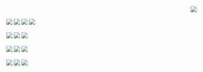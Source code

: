 <div align="right">
  <a href="mailto:dkgus7213@gmail.com"><img src="https://img.shields.io/badge/Gmail-d14836?style=flat&logo=Gmail&logoColor=white"/></a>
</div>

<div align="left">
</br>
  <img src="https://img.shields.io/badge/JavaScript-F7DF1E?style=flat&logo=JavaScript&logoColor=white"/>
  <img src="https://img.shields.io/badge/TypeScript-3178C6?style=flat&logo=typescript&logoColor=white"/>
  <img src="https://img.shields.io/badge/React-61DAFB?style=flat&logo=react&logoColor=white"/>
  <img src="https://img.shields.io/badge/Next.js-000000?style=flat&logo=nextdotjs&logoColor=white"/>

  </br>
  </br>

  <img src="https://img.shields.io/badge/amazonaws-232F3E?style=flat&logo=amazonaws&logoColor=white"/>
  <img src="https://img.shields.io/badge/Figma-F24E1E?style=flat&logo=figma&logoColor=white"/>
  <img src="https://img.shields.io/badge/Adobe Photoshop-31A8FF?style=flat&logo=Adobe Photoshop&logoColor=white"/>

  </br>
  </br>

  <img src="https://img.shields.io/badge/Node.js-339933?style=flat&logo=nodedotjs&logoColor=white"/>
  <img src="https://img.shields.io/badge/MongoDB-47A248?style=flat&logo=mongodb&logoColor=white"/>
  <img src="https://img.shields.io/badge/Firebase-FFCA280?style=flat&logo=firebase&logoColor=white"/>

  </br>
  </br>
  
  <img src="https://img.shields.io/badge/Slack-4A154B?style=flat&logo=slack&logoColor=white"/>
  <img src="https://img.shields.io/badge/Jira-0052CC?style=flat&logo=jira&logoColor=white"/>
  <img src="https://img.shields.io/badge/GitHub-181717?style=flat&logo=GitHub&logoColor=white"/>

  </br>
  </br>
</div>
